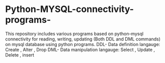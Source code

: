 # Python-MYSQL-connectivity-programs-
This repository includes various programs based on python-mysql connectivity for reading, writing, updating (Both DDL and DML commands) on mysql database using python programs.
DDL- Data definition langauge: Create , Alter , Drop
DML- Data manipulation langauge: Select , Update , Delete , insert
